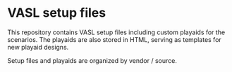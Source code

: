 # VASL setup files

This repository contains VASL setup files including custom playaids for the scenarios. The playaids are also stored in HTML, serving as templates for new playaid designs.

Setup files and playaids are organized by vendor / source.